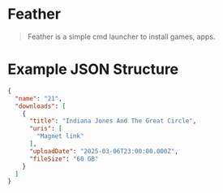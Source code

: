 # Feather
> Feather is a simple cmd launcher to install games, apps.





# Example JSON Structure

```json
{
  "name": "21",
  "downloads": [
    {
      "title": "Indiana Jones And The Great Circle",
      "uris": [
        "Magnet link"
      ],
      "uploadDate": "2025-03-06T23:00:00.000Z",
      "fileSize": "60 GB"
    }
  ]
}
```
